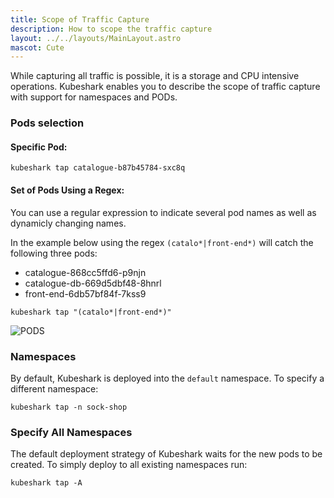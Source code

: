 ```yaml
---
title: Scope of Traffic Capture
description: How to scope the traffic capture 
layout: ../../layouts/MainLayout.astro
mascot: Cute
---
```


While capturing all traffic is possible, it is a storage and CPU intensive operations. Kubeshark enables you to describe the scope of traffic capture with support for namespaces and PODs.

### Pods selection

#### Specific Pod:

```shell
kubeshark tap catalogue-b87b45784-sxc8q
```

#### Set of Pods Using a Regex:

You can use a regular expression to indicate several pod names as well as dynamicly changing names.

In the example below using the regex `(catalo*|front-end*)` will catch the following three pods:
* catalogue-868cc5ffd6-p9njn 
* catalogue-db-669d5dbf48-8hnrl  
* front-end-6db57bf84f-7kss9

```shell
kubeshark tap "(catalo*|front-end*)"
```

![PODS](/pods.png)




### Namespaces

By default, Kubeshark is deployed into the `default` namespace.
To specify a different namespace:

```
kubeshark tap -n sock-shop
```

### Specify All Namespaces

The default deployment strategy of Kubeshark waits for the new pods
to be created. To simply deploy to all existing namespaces run:

```
kubeshark tap -A
```
